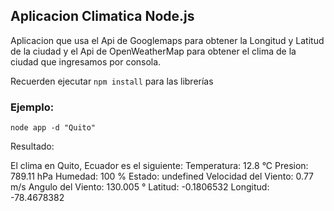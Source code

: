 ## Aplicacion Climatica Node.js

Aplicacion que usa el Api de Googlemaps para obtener la Longitud y Latitud de la ciudad y el Api de OpenWeatherMap para obtener el clima de la ciudad que ingresamos por consola.

Recuerden ejecutar ```npm install``` para las librerías


### Ejemplo:
```
node app -d "Quito"
```
Resultado:

El clima en Quito, Ecuador es el siguiente:
Temperatura: 12.8 °C
Presion: 789.11 hPa
Humedad: 100 %
Estado: undefined
Velocidad del Viento: 0.77 m/s
Angulo del Viento: 130.005 °
Latitud: -0.1806532
Longitud: -78.4678382
